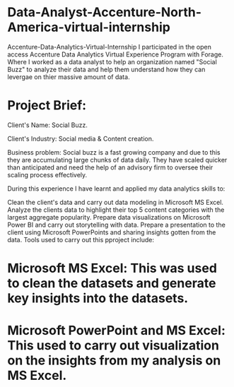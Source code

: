 # Data-Analyst-Accenture-North-America-virtual-internship
Accenture-Data-Analytics-Virtual-Internship
I participated in the open access Accenture Data Analytics Virtual Experience Program with Forage. Where I worked as a data analyst to help an organization named "Social Buzz" to analyze their data and help them understand how they can levergae on thier massive amount of data.

# Project Brief:

Client's Name: Social Buzz.

Client's Industry: Social media & Content creation.

Business problem: Social buzz is a fast growing company and due to this they are accumulating large chunks of data daily. They have scaled quicker than anticipated and need the help of an advisory firm to oversee their scaling process effectively.

During this experience I have learnt and applied my data analytics skills to:

Clean the client's data and carry out data modeling in Microsoft MS Excel.
Analyze the clients data to highlight their top 5 content categories with the largest aggregate popularity.
Prepare data visualizations on Microsoft Power BI and carry out storytelling with data.
Prepare a presentation to the client using Microsoft PowerPoints and sharing insights gotten from the data.
Tools used to carry out this pproject include:

# Microsoft MS Excel: This was used to clean the datasets and generate key insights into the datasets.
# Microsoft PowerPoint and MS Excel: This used to carry out visualization on the insights from my analysis on MS Excel.
